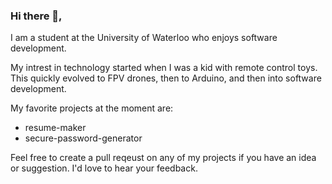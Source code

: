 ### Hi there 👋,

I am a student at the University of Waterloo who enjoys software development.

My intrest in technology started when I was a kid with remote control toys. This quickly evolved to FPV drones, then to Arduino, and then into software development.

My favorite projects at the moment are: 

- resume-maker
- secure-password-generator

Feel free to create a pull reqeust on any of my projects if you have an idea or suggestion. I'd love to hear your feedback.


<!--
**BrainyShadow/BrainyShadow** is a ✨ _special_ ✨ repository because its `README.md` (this file) appears on your GitHub profile.

Here are some ideas to get you started:

- 🔭 I’m currently working on ...
- 🌱 I’m currently learning ...
- 👯 I’m looking to collaborate on ...
- 🤔 I’m looking for help with ...
- 💬 Ask me about ...
- 📫 How to reach me: ...
- 😄 Pronouns: ...
- ⚡ Fun fact: ...
-->
